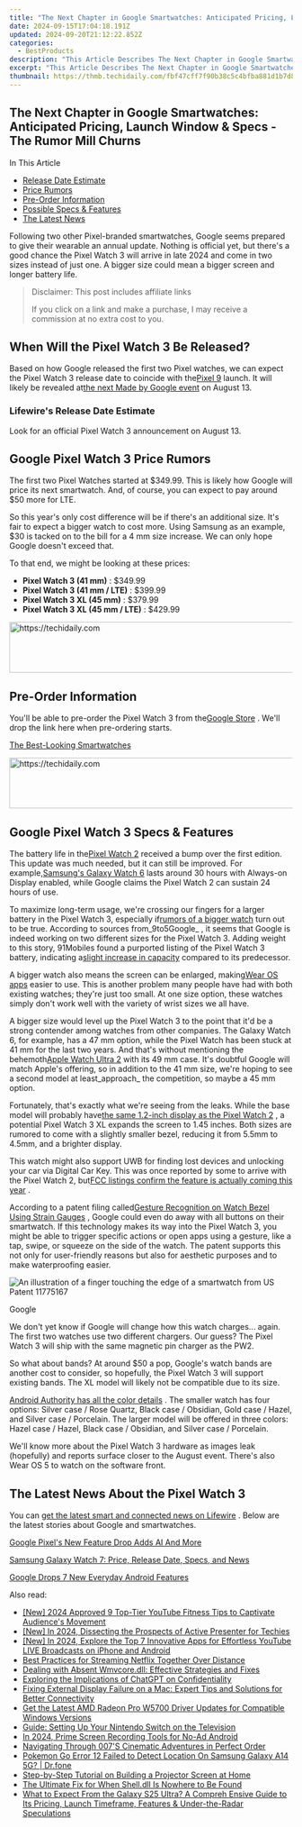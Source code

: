 ```yaml
---
title: "The Next Chapter in Google Smartwatches: Anticipated Pricing, Launch Window & Specs - The Rumor Mill Churns"
date: 2024-09-15T17:04:18.191Z
updated: 2024-09-20T21:12:22.852Z
categories:
  - BestProducts
description: "This Article Describes The Next Chapter in Google Smartwatches: Anticipated Pricing, Launch Window & Specs - The Rumor Mill Churns"
excerpt: "This Article Describes The Next Chapter in Google Smartwatches: Anticipated Pricing, Launch Window & Specs - The Rumor Mill Churns"
thumbnail: https://thmb.techidaily.com/fbf47cff7f90b38c5c4bfba881d1b7d8a9950edbba1743d545a40ebc632bb6c9.jpg
---
```


## The Next Chapter in Google Smartwatches: Anticipated Pricing, Launch Window & Specs - The Rumor Mill Churns

 In This Article

* [Release Date Estimate](https://www.lifewire.com/#toc-when-will-the-pixel-watch-3-be-released)
* [Price Rumors](https://www.lifewire.com/#toc-google-pixel-watch-3-price-rumors)
* [Pre-Order Information](https://www.lifewire.com/#toc-pre-order-information)
* [Possible Specs & Features](https://www.lifewire.com/#toc-google-pixel-watch-3-specs--features)
* [The Latest News](https://www.lifewire.com/#toc-the-latest-news-about-the-pixel-watch-3)

 Following two other Pixel-branded smartwatches, Google seems prepared to give their wearable an annual update. Nothing is official yet, but there's a good chance the Pixel Watch 3 will arrive in late 2024 and come in two sizes instead of just one. A bigger size could mean a bigger screen and longer battery life.

>  Disclaimer: This post includes affiliate links
>
>  If you click on a link and make a purchase, I may receive a commission at no extra cost to you.
>

## When Will the Pixel Watch 3 Be Released?

 Based on how Google released the first two Pixel watches, we can expect the Pixel Watch 3 release date to coincide with the[Pixel 9](https://www.lifewire.com/google-pixel-9-8630767) launch. It will likely be revealed at[the next Made by Google event](https://www.lifewire.com/google-event-5205756) on August 13.

### Lifewire's Release Date Estimate

Look for an official Pixel Watch 3 announcement on August 13.

## Google Pixel Watch 3 Price Rumors

 The first two Pixel Watches started at $349.99\. This is likely how Google will price its next smartwatch. And, of course, you can expect to pay around $50 more for LTE.

 So this year's only cost difference will be if there's an additional size. It's fair to expect a bigger watch to cost more. Using Samsung as an example, $30 is tacked on to the bill for a 4 mm size increase. We can only hope Google doesn't exceed that.

 To that end, we might be looking at these prices:

* **Pixel Watch 3 (41 mm)** : $349.99
* **Pixel Watch 3 (41 mm / LTE)** : $399.99
* **Pixel Watch 3 XL (45 mm)** : $379.99
* **Pixel Watch 3 XL (45 mm / LTE)** : $429.99

<!-- affiliate ads begin -->
<a href="https://aligracehair.sjv.io/c/5597632/1884002/19272" target="_top" id="1884002">
  <img src="//a.impactradius-go.com/display-ad/19272-1884002" border="0" alt="https://techidaily.com" width="728" height="90"/>
</a>
<img height="0" width="0" src="https://aligracehair.sjv.io/i/5597632/1884002/19272" style="position:absolute;visibility:hidden;" border="0" />
<!-- affiliate ads end -->

## Pre-Order Information

 You'll be able to pre-order the Pixel Watch 3 from the[Google Store](https://store.google.com/category/watches) . We'll drop the link here when pre-ordering starts.

[The Best-Looking Smartwatches](https://www.lifewire.com/best-looking-smart-watches-3441410)

<!-- affiliate ads begin -->
<a href="https://aligracehair.sjv.io/c/5597632/1918666/19272" target="_top" id="1918666">
  <img src="//a.impactradius-go.com/display-ad/19272-1918666" border="0" alt="https://techidaily.com" width="728" height="90"/>
</a>
<img height="0" width="0" src="https://aligracehair.sjv.io/i/5597632/1918666/19272" style="position:absolute;visibility:hidden;" border="0" />
<!-- affiliate ads end -->

## Google Pixel Watch 3 Specs & Features

 The battery life in the[Pixel Watch 2](https://www.lifewire.com/google-pixel-watch-2-7498464) received a bump over the first edition. This update was much needed, but it can still be improved. For example,[Samsung's Galaxy Watch 6](https://www.lifewire.com/samsung-galaxy-watch-6-news-and-rumors-7371704) lasts around 30 hours with Always-on Display enabled, while Google claims the Pixel Watch 2 can sustain 24 hours of use.

 To maximize long-term usage, we're crossing our fingers for a larger battery in the Pixel Watch 3, especially if[rumors of a bigger watch](https://9to5google.com/2024/01/19/source-pixel-watch-3/) turn out to be true. According to sources from_9to5Google_ , it seems that Google is indeed working on two different sizes for the Pixel Watch 3\. Adding weight to this story, 91Mobiles found a purported listing of the Pixel Watch 3 battery, indicating a[slight increase in capacity](https://www.91mobiles.com/hub/google-pixel-watch-3-spotted-dekra-safety-korea-sites-battery-revealed/) compared to its predecessor.

 A bigger watch also means the screen can be enlarged, making[Wear OS apps](https://www.lifewire.com/best-wear-os-apps-7510805) easier to use. This is another problem many people have had with both existing watches; they're just too small. At one size option, these watches simply don't work well with the variety of wrist sizes we all have.

 A bigger size would level up the Pixel Watch 3 to the point that it'd be a strong contender among watches from other companies. The Galaxy Watch 6, for example, has a 47 mm option, while the Pixel Watch has been stuck at 41 mm for the last two years. And that's without mentioning the behemoth[Apple Watch Ultra 2](https://www.lifewire.com/apple-watch-ultra-2-7556473) with its 49 mm case. It's doubtful Google will match Apple's offering, so in addition to the 41 mm size, we're hoping to see a second model at least_approach_ the competition, so maybe a 45 mm option.

 Fortunately, that's exactly what we're seeing from the leaks. While the base model will probably have[the same 1.2-inch display as the Pixel Watch 2](https://www.91mobiles.com/hub/google-pixel-watch-3-first-look-renders-exclusive/) , a potential Pixel Watch 3 XL expands the screen to 1.45 inches. Both sizes are rumored to come with a slightly smaller bezel, reducing it from 5.5mm to 4.5mm, and a brighter display.

 This watch might also support UWB for finding lost devices and unlocking your car via Digital Car Key. This was once reported by some to arrive with the Pixel Watch 2, but[FCC listings confirm the feature is actually coming this year](https://www.androidauthority.com/pixel-watch-3-fcc-3458102/) .

 According to a patent filing called[Gesture Recognition on Watch Bezel Using Strain Gauges](https://image-ppubs.uspto.gov/dirsearch-public/print/downloadPdf/11775167) , Google could even do away with all buttons on their smartwatch. If this technology makes its way into the Pixel Watch 3, you might be able to trigger specific actions or open apps using a gesture, like a tap, swipe, or squeeze on the side of the watch. The patent supports this not only for user-friendly reasons but also for aesthetic purposes and to make waterproofing easier.

![An illustration of a finger touching the edge of a smartwatch from US Patent 11775167](https://www.lifewire.com/thmb/-Lv4nrmDdZKHX1WluU4VTS0ae7A=/960x0/filters:no_upscale():max_bytes(150000):strip_icc():format(webp)/google-watch-patent-11775167-86bd6ece12bb4c90b0534dc5223df168.png)

Google

 We don't yet know if Google will change how this watch charges... again. The first two watches use two different chargers. Our guess? The Pixel Watch 3 will ship with the same magnetic pin charger as the PW2.

 So what about bands? At around $50 a pop, Google's watch bands are another cost to consider, so hopefully, the Pixel Watch 3 will support existing bands. The XL model will likely not be compatible due to its size.

[Android Authority has all the color details](https://www.androidauthority.com/exclusive-google-pixel-watch-3-changes-3458593/) . The smaller watch has four options: Silver case / Rose Quartz, Black case / Obsidian, Gold case / Hazel, and Silver case / Porcelain. The larger model will be offered in three colors: Hazel case / Hazel, Black case / Obsidian, and Silver case / Porcelain.

 We'll know more about the Pixel Watch 3 hardware as images leak (hopefully) and reports surface closer to the August event. There's also Wear OS 5 to watch on the software front.

## The Latest News About the Pixel Watch 3

 You can [get the latest smart and connected news on Lifewire](https://www.lifewire.com/smart-home-connected-life-news-4797031) . Below are the latest stories about Google and smartwatches.

[Google Pixel's New Feature Drop Adds AI And More](https://www.lifewire.com/google-pixel-s-new-feature-drop-adds-ai-and-more-8663574)

[Samsung Galaxy Watch 7: Price, Release Date, Specs, and News](https://www.lifewire.com/samsung-galaxy-watch-7-8607182)

[Google Drops 7 New Everyday Android Features](https://www.lifewire.com/google-adds-new-everyday-android-features-8655861)

<ins class="adsbygoogle"
     style="display:block"
     data-ad-format="autorelaxed"
     data-ad-client="ca-pub-7571918770474297"
     data-ad-slot="1223367746"></ins>

<ins class="adsbygoogle"
     style="display:block"
     data-ad-client="ca-pub-7571918770474297"
     data-ad-slot="8358498916"
     data-ad-format="auto"
     data-full-width-responsive="true"></ins>

<span class="atpl-alsoreadstyle">Also read:</span>
<div><ul>
<li><a href="https://facebook-video-share.techidaily.com/new-2024-approved-9-top-tier-youtube-fitness-tips-to-captivate-audiences-movement/"><u>[New] 2024 Approved 9 Top-Tier YouTube Fitness Tips to Captivate Audience's Movement</u></a></li>
<li><a href="https://screen-sharing-recording.techidaily.com/new-in-2024-dissecting-the-prospects-of-active-presenter-for-techies/"><u>[New] In 2024, Dissecting the Prospects of Active Presenter for Techies</u></a></li>
<li><a href="https://facebook-record-videos.techidaily.com/new-in-2024-explore-the-top-7-innovative-apps-for-effortless-youtube-live-broadcasts-on-iphone-and-android/"><u>[New] In 2024, Explore the Top 7 Innovative Apps for Effortless YouTube LIVE Broadcasts on iPhone and Android</u></a></li>
<li><a href="https://tech-renaissance.techidaily.com/best-practices-for-streaming-netflix-together-over-distance/"><u>Best Practices for Streaming Netflix Together Over Distance</u></a></li>
<li><a href="https://tech-renaissance.techidaily.com/dealing-with-absent-wmvcoredll-effective-strategies-and-fixes/"><u>Dealing with Absent Wmvcore.dll: Effective Strategies and Fixes</u></a></li>
<li><a href="https://tech-haven.techidaily.com/exploring-the-implications-of-chatgpt-on-confidentiality/"><u>Exploring the Implications of ChatGPT on Confidentiality</u></a></li>
<li><a href="https://tech-renaissance.techidaily.com/fixing-external-display-failure-on-a-mac-expert-tips-and-solutions-for-better-connectivity/"><u>Fixing External Display Failure on a Mac: Expert Tips and Solutions for Better Connectivity</u></a></li>
<li><a href="https://hardware-help.techidaily.com/get-the-latest-amd-radeon-pro-w5700-driver-updates-for-compatible-windows-versions/"><u>Get the Latest AMD Radeon Pro W5700 Driver Updates for Compatible Windows Versions</u></a></li>
<li><a href="https://tech-renaissance.techidaily.com/guide-setting-up-your-nintendo-switch-on-the-television/"><u>Guide: Setting Up Your Nintendo Switch on the Television</u></a></li>
<li><a href="https://screen-sharing-recording.techidaily.com/in-2024-prime-screen-recording-tools-for-no-ad-android/"><u>In 2024, Prime Screen Recording Tools for No-Ad Android</u></a></li>
<li><a href="https://tech-renaissance.techidaily.com/navigating-through-007s-cinematic-adventures-in-perfect-order/"><u>Navigating Through 007'S Cinematic Adventures in Perfect Order</u></a></li>
<li><a href="https://change-location.techidaily.com/pokemon-go-error-12-failed-to-detect-location-on-samsung-galaxy-a14-5g-drfone-by-drfone-virtual-android/"><u>Pokemon Go Error 12 Failed to Detect Location On Samsung Galaxy A14 5G? | Dr.fone</u></a></li>
<li><a href="https://techno-recovery.techidaily.com/step-by-step-tutorial-on-building-a-projector-screen-at-home/"><u>Step-by-Step Tutorial on Building a Projector Screen at Home</u></a></li>
<li><a href="https://tech-renaissance.techidaily.com/the-ultimate-fix-for-when-shelldll-is-nowhere-to-be-found/"><u>The Ultimate Fix for When Shell.dll Is Nowhere to Be Found</u></a></li>
<li><a href="https://tech-renaissance.techidaily.com/what-to-expect-from-the-galaxy-s25-ultra-a-compreh-ensive-guide-to-its-pricing-launch-timeframe-features-and-under-the-radar-speculations/"><u>What to Expect From the Galaxy S25 Ultra? A Compreh Ensive Guide to Its Pricing, Launch Timeframe, Features & Under-the-Radar Speculations</u></a></li>
</ul></div>

